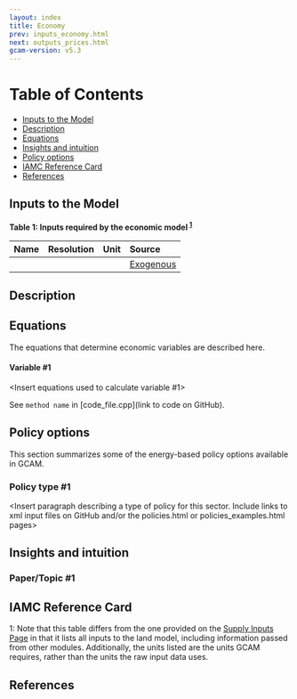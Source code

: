 ```yaml
---
layout: index
title: Economy
prev: inputs_economy.html
next: outputs_prices.html
gcam-version: v5.3 
---
```


# Table of Contents

- [Inputs to the Model](#inputs-to-the-model)
- [Description](#description)
- [Equations](#equations)
- [Insights and intuition](#insights-and-intuition)
- [Policy options](#policy-options)
- [IAMC Reference Card](#iamc-reference-card)
- [References](#references)

## Inputs to the Model
**Table 1: Inputs required by the economic model <sup>[1](#table_footnote)</sup>**

| Name | Resolution | Unit | Source |
| :--- | :--- | :--- | :--- |
|  |  |  | [Exogenous](inputs_supply.html) |


## Description

<Add as many subsections and sub-subsections as needed to describe this area. Each subsection should have a short paragraph qualitatively describing the topic. Additional information can be included on a details_xyz.md page if needed>


## Equations 
The equations that determine economic variables are described here.

#### Variable #1
<Insert equations used to calculate variable #1>

See `method name` in [code_file.cpp](link to code on GitHub).

## Policy options 
This section summarizes some of the energy-based policy options available in GCAM. 

### Policy type #1
<Insert paragraph describing a type of policy for this sector. Include links to xml input files on GitHub and/or the policies.html or policies_examples.html pages>

## Insights and intuition

### Paper/Topic #1
<One paragraph summary of a key insight from one or more papers>

## IAMC Reference Card
<Add relevant parts of IAMC reference card>


<a name="table_footnote">1</a>: Note that this table differs from the one provided on the [Supply Inputs Page](inputs_supply.html#description) in that it lists all inputs to the land model, including information passed from other modules. Additionally, the units listed are the units GCAM requires, rather than the units the raw input data uses.

## References

